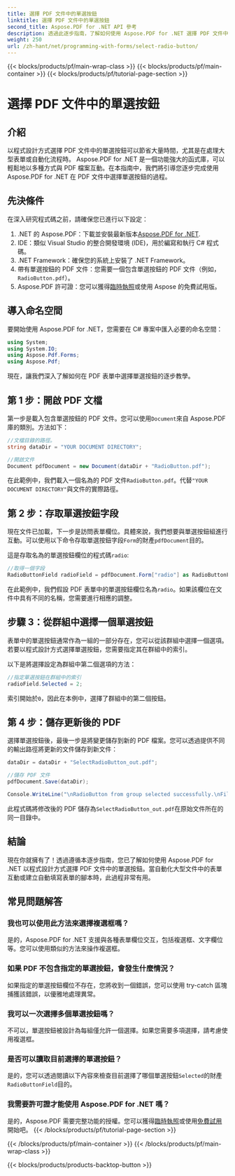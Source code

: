 ```yaml
---
title: 選擇 PDF 文件中的單選按鈕
linktitle: 選擇 PDF 文件中的單選按鈕
second_title: Aspose.PDF for .NET API 參考
description: 透過此逐步指南，了解如何使用 Aspose.PDF for .NET 選擇 PDF 文件中的單選按鈕。輕鬆自動化表單互動。
weight: 250
url: /zh-hant/net/programming-with-forms/select-radio-button/
---
```


{{< blocks/products/pf/main-wrap-class >}}
{{< blocks/products/pf/main-container >}}
{{< blocks/products/pf/tutorial-page-section >}}

# 選擇 PDF 文件中的單選按鈕

## 介紹

以程式設計方式選擇 PDF 文件中的單選按鈕可以節省大量時間，尤其是在處理大型表單或自動化流程時。 Aspose.PDF for .NET 是一個功能強大的函式庫，可以輕鬆地以多種方式與 PDF 檔案互動。在本指南中，我們將引導您逐步完成使用 Aspose.PDF for .NET 在 PDF 文件中選擇單選按鈕的過程。 

## 先決條件

在深入研究程式碼之前，請確保您已進行以下設定：

1.  .NET 的 Aspose.PDF：下載並安裝最新版本[Aspose.PDF for .NET](https://releases.aspose.com/pdf/net/).
2. IDE：類似 Visual Studio 的整合開發環境 (IDE)，用於編寫和執行 C# 程式碼。
3. .NET Framework：確保您的系統上安裝了 .NET Framework。
4. 帶有單選按鈕的 PDF 文件：您需要一個包含單選按鈕的 PDF 文件（例如，`RadioButton.pdf`）。
5.  Aspose.PDF 許可證：您可以獲得[臨時執照](https://purchase.aspose.com/temporary-license/)或使用 Aspose 的免費試用版。

## 導入命名空間

要開始使用 Aspose.PDF for .NET，您需要在 C# 專案中匯入必要的命名空間：

```csharp
using System;
using System.IO;
using Aspose.Pdf.Forms;
using Aspose.Pdf;
```

現在，讓我們深入了解如何在 PDF 表單中選擇單選按鈕的逐步教學。

## 第 1 步：開啟 PDF 文檔

第一步是載入包含單選按鈕的 PDF 文件。您可以使用`Document`來自 Aspose.PDF 庫的類別。方法如下：

```csharp
//文檔目錄的路徑。
string dataDir = "YOUR DOCUMENT DIRECTORY";

//開啟文件
Document pdfDocument = new Document(dataDir + "RadioButton.pdf");
```

在此範例中，我們載入一個名為的 PDF 文件`RadioButton.pdf`。代替`"YOUR DOCUMENT DIRECTORY"`與文件的實際路徑。

## 第 2 步：存取單選按鈕字段

現在文件已加載，下一步是訪問表單欄位。具體來說，我們想要與單選按鈕組進行互動。可以使用以下命令存取單選按鈕字段`Form`的財產`pdfDocument`目的。

這是存取名為的單選按鈕欄位的程式碼`radio`:

```csharp
//取得一個字段
RadioButtonField radioField = pdfDocument.Form["radio"] as RadioButtonField;
```

在此範例中，我們假設 PDF 表單中的單選按鈕欄位名為`radio`。如果該欄位在文件中具有不同的名稱，您需要進行相應的調整。

## 步驟 3：從群組中選擇一個單選按鈕

表單中的單選按鈕通常作為一組的一部分存在，您可以從該群組中選擇一個選項。若要以程式設計方式選擇單選按鈕，您需要指定其在群組中的索引。 

以下是將選擇設定為群組中第二個選項的方法：

```csharp
//指定單選按鈕在群組中的索引
radioField.Selected = 2;
```

索引開始於`0`，因此在本例中，選擇了群組中的第二個按鈕。

## 第 4 步：儲存更新後的 PDF

選擇單選按鈕後，最後一步是將變更儲存到新的 PDF 檔案。您可以透過提供不同的輸出路徑將更新的文件儲存到新文件：

```csharp
dataDir = dataDir + "SelectRadioButton_out.pdf";

//儲存 PDF 文件
pdfDocument.Save(dataDir);

Console.WriteLine("\nRadioButton from group selected successfully.\nFile saved at " + dataDir);
```

此程式碼將修改後的 PDF 儲存為`SelectRadioButton_out.pdf`在原始文件所在的同一目錄中。

## 結論

現在你就擁有了！透過遵循本逐步指南，您已了解如何使用 Aspose.PDF for .NET 以程式設計方式選擇 PDF 文件中的單選按鈕。當自動化大型文件中的表單互動或建立自動填寫表單的腳本時，此過程非常有用。

## 常見問題解答

### 我也可以使用此方法來選擇複選框嗎？  
是的，Aspose.PDF for .NET 支援與各種表單欄位交互，包括複選框、文字欄位等。您可以使用類似的方法來操作複選框。

### 如果 PDF 不包含指定的單選按鈕，會發生什麼情況？  
如果指定的單選按鈕欄位不存在，您將收到一個錯誤，您可以使用 try-catch 區塊捕獲該錯誤，以優雅地處理異常。

### 我可以一次選擇多個單選按鈕嗎？  
不可以，單選按鈕被設計為每組僅允許一個選擇。如果您需要多項選擇，請考慮使用複選框。

### 是否可以讀取目前選擇的單選按鈕？  
是的，您可以透過閱讀以下內容來檢查目前選擇了哪個單選按鈕`Selected`的財產`RadioButtonField`目的。

### 我需要許可證才能使用 Aspose.PDF for .NET 嗎？  
是的，Aspose.PDF 需要完整功能的授權。您可以獲得[臨時執照](https://purchase.aspose.com/temporary-license/)或使用[免費試用](https://releases.aspose.com/)開始吧。
{{< /blocks/products/pf/tutorial-page-section >}}

{{< /blocks/products/pf/main-container >}}
{{< /blocks/products/pf/main-wrap-class >}}

{{< blocks/products/products-backtop-button >}}
